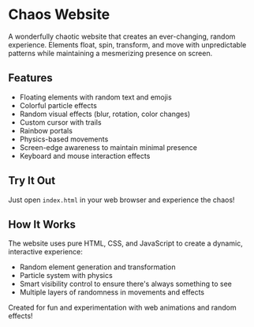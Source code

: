 # Chaos Website

A wonderfully chaotic website that creates an ever-changing, random experience. Elements float, spin, transform, and move with unpredictable patterns while maintaining a mesmerizing presence on screen.

## Features

- Floating elements with random text and emojis
- Colorful particle effects
- Random visual effects (blur, rotation, color changes)
- Custom cursor with trails
- Rainbow portals
- Physics-based movements
- Screen-edge awareness to maintain minimal presence
- Keyboard and mouse interaction effects

## Try It Out

Just open `index.html` in your web browser and experience the chaos!

## How It Works

The website uses pure HTML, CSS, and JavaScript to create a dynamic, interactive experience:
- Random element generation and transformation
- Particle system with physics
- Smart visibility control to ensure there's always something to see
- Multiple layers of randomness in movements and effects

Created for fun and experimentation with web animations and random effects!
